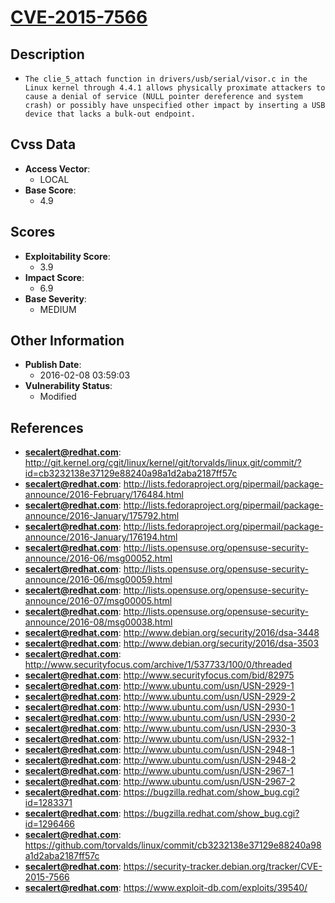 
# [CVE-2015-7566](https://cve.mitre.org/cgi-bin/cvename.cgi?name=CVE-2015-7566)

## Description

- `The clie_5_attach function in drivers/usb/serial/visor.c in the Linux kernel through 4.4.1 allows physically proximate attackers to cause a denial of service (NULL pointer dereference and system crash) or possibly have unspecified other impact by inserting a USB device that lacks a bulk-out endpoint.`

## Cvss Data

- **Access Vector**:
  - LOCAL
- **Base Score**:
  - 4.9

## Scores

- **Exploitability Score**:
  - 3.9
- **Impact Score**:
  - 6.9
- **Base Severity**:
  - MEDIUM

## Other Information

- **Publish Date**:
  - 2016-02-08 03:59:03
- **Vulnerability Status**:
  - Modified

## References

- **secalert@redhat.com**: http://git.kernel.org/cgit/linux/kernel/git/torvalds/linux.git/commit/?id=cb3232138e37129e88240a98a1d2aba2187ff57c
- **secalert@redhat.com**: http://lists.fedoraproject.org/pipermail/package-announce/2016-February/176484.html
- **secalert@redhat.com**: http://lists.fedoraproject.org/pipermail/package-announce/2016-January/175792.html
- **secalert@redhat.com**: http://lists.fedoraproject.org/pipermail/package-announce/2016-January/176194.html
- **secalert@redhat.com**: http://lists.opensuse.org/opensuse-security-announce/2016-06/msg00052.html
- **secalert@redhat.com**: http://lists.opensuse.org/opensuse-security-announce/2016-06/msg00059.html
- **secalert@redhat.com**: http://lists.opensuse.org/opensuse-security-announce/2016-07/msg00005.html
- **secalert@redhat.com**: http://lists.opensuse.org/opensuse-security-announce/2016-08/msg00038.html
- **secalert@redhat.com**: http://www.debian.org/security/2016/dsa-3448
- **secalert@redhat.com**: http://www.debian.org/security/2016/dsa-3503
- **secalert@redhat.com**: http://www.securityfocus.com/archive/1/537733/100/0/threaded
- **secalert@redhat.com**: http://www.securityfocus.com/bid/82975
- **secalert@redhat.com**: http://www.ubuntu.com/usn/USN-2929-1
- **secalert@redhat.com**: http://www.ubuntu.com/usn/USN-2929-2
- **secalert@redhat.com**: http://www.ubuntu.com/usn/USN-2930-1
- **secalert@redhat.com**: http://www.ubuntu.com/usn/USN-2930-2
- **secalert@redhat.com**: http://www.ubuntu.com/usn/USN-2930-3
- **secalert@redhat.com**: http://www.ubuntu.com/usn/USN-2932-1
- **secalert@redhat.com**: http://www.ubuntu.com/usn/USN-2948-1
- **secalert@redhat.com**: http://www.ubuntu.com/usn/USN-2948-2
- **secalert@redhat.com**: http://www.ubuntu.com/usn/USN-2967-1
- **secalert@redhat.com**: http://www.ubuntu.com/usn/USN-2967-2
- **secalert@redhat.com**: https://bugzilla.redhat.com/show_bug.cgi?id=1283371
- **secalert@redhat.com**: https://bugzilla.redhat.com/show_bug.cgi?id=1296466
- **secalert@redhat.com**: https://github.com/torvalds/linux/commit/cb3232138e37129e88240a98a1d2aba2187ff57c
- **secalert@redhat.com**: https://security-tracker.debian.org/tracker/CVE-2015-7566
- **secalert@redhat.com**: https://www.exploit-db.com/exploits/39540/
